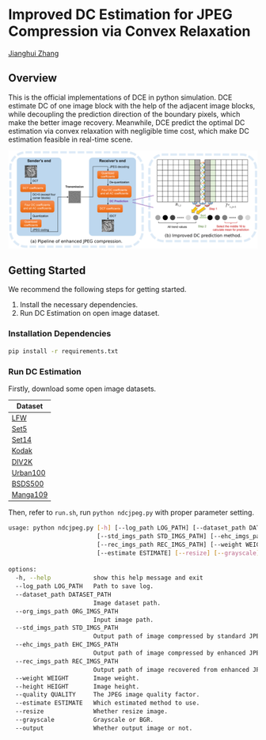 # Improved DC Estimation for JPEG Compression via Convex Relaxation

[Jianghui Zhang](https://orcid.org/my-orcid?orcid=0000-0002-3523-5200)

## Overview

This is the official implementations of DCE in python simulation. DCE estimate DC of one image block with the help of the adjacent image blocks, while decoupling the prediction direction of the boundary pixels, which make the better image recovery. Meanwhile, DCE predict the optimal DC estimation via convex relaxation with negligible time cost, which make DC estimation feasible in real-time scene.

![Architecture](./figs/Architecture.png)

## Getting Started

We recommend the following steps for getting started.

1. Install the necessary dependencies.
2. Run DC Estimation on open image dataset.

### Installation Dependencies

```bash
pip install -r requirements.txt
```

### Run DC Estimation

Firstly, download some open image datasets.

| Dataset                                                      |
| ------------------------------------------------------------ |
| [LFW](https://github.com/coderbee/lfw-classification)        |
| [Set5](https://paperswithcode.com/dataset/set5)              |
| [Set14](https://paperswithcode.com/dataset/set14)            |
| [Kodak](http://r0k.us/graphics/kodak/)                       |
| [DIV2K](https://data.vision.ee.ethz.ch/cvl/DIV2K/)           |
| [Urban100](https://paperswithcode.com/dataset/urban100)      |
| [BSDS500](https://www2.eecs.berkeley.edu/Research/Projects/CS/vision/grouping/resources.html) |
| [Manga109](http://www.manga109.org/en/)                      |

Then, refer to `run.sh`, run `python ndcjpeg.py` with proper parameter setting.

```bash
usage: python ndcjpeg.py [-h] [--log_path LOG_PATH] [--dataset_path DATASET_PATH] [--org_imgs_path ORG_IMGS_PATH]
                         [--std_imgs_path STD_IMGS_PATH] [--ehc_imgs_path EHC_IMGS_PATH]
                         [--rec_imgs_path REC_IMGS_PATH] [--weight WEIGHT] [--height HEIGHT] [--quality QUALITY]
                         [--estimate ESTIMATE] [--resize] [--grayscale] [--output]

options:
  -h, --help            show this help message and exit
  --log_path LOG_PATH   Path to save log.
  --dataset_path DATASET_PATH
                        Image dataset path.
  --org_imgs_path ORG_IMGS_PATH
                        Input image path.
  --std_imgs_path STD_IMGS_PATH
                        Output path of image compressed by standard JPEG.
  --ehc_imgs_path EHC_IMGS_PATH
                        Output path of image compressed by enhanced JPEG.
  --rec_imgs_path REC_IMGS_PATH
                        Output path of image recovered from enhanced JPEG.
  --weight WEIGHT       Image weight.
  --height HEIGHT       Image height.
  --quality QUALITY     The JPEG image quality factor.
  --estimate ESTIMATE   Which estimated method to use.
  --resize              Whether resize image.
  --grayscale           Grayscale or BGR.
  --output              Whether output image or not.
```

